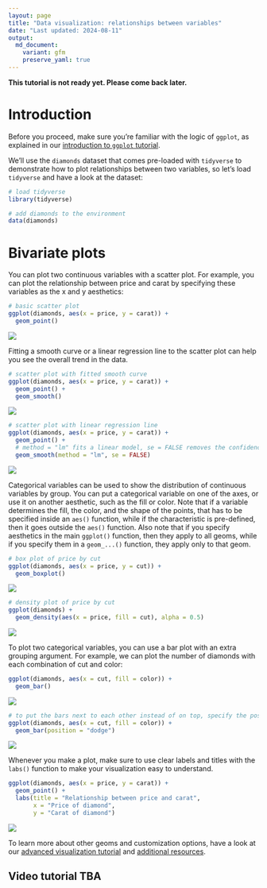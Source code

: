 ```yaml
---
layout: page
title: "Data visualization: relationships between variables"
date: "Last updated: 2024-08-11"
output:
  md_document:
    variant: gfm
    preserve_yaml: true
---
```


**This tutorial is not ready yet. Please come back later.**

# Introduction

Before you proceed, make sure you’re familiar with the logic of
`ggplot`, as explained in our [introduction to `ggplot`
tutorial](../r_ggplot_intro).

We’ll use the `diamonds` dataset that comes pre-loaded with `tidyverse`
to demonstrate how to plot relationships between two variables, so let’s
load `tidyverse` and have a look at the dataset:

``` r
# load tidyverse
library(tidyverse)

# add diamonds to the environment
data(diamonds)
```

# Bivariate plots

You can plot two continuous variables with a scatter plot. For example,
you can plot the relationship between price and carat by specifying
these variables as the x and y aesthetics:

``` r
# basic scatter plot
ggplot(diamonds, aes(x = price, y = carat)) +
  geom_point()
```

![](r_ggplot_bivariate_files/figure-gfm/unnamed-chunk-2-1.png)<!-- -->

Fitting a smooth curve or a linear regression line to the scatter plot
can help you see the overall trend in the data.

``` r
# scatter plot with fitted smooth curve
ggplot(diamonds, aes(x = price, y = carat)) +
  geom_point() + 
  geom_smooth()
```

![](r_ggplot_bivariate_files/figure-gfm/unnamed-chunk-3-1.png)<!-- -->

``` r
# scatter plot with linear regression line
ggplot(diamonds, aes(x = price, y = carat)) +
  geom_point() + 
  # method = "lm" fits a linear model, se = FALSE removes the confidence interval
  geom_smooth(method = "lm", se = FALSE)
```

![](r_ggplot_bivariate_files/figure-gfm/unnamed-chunk-3-2.png)<!-- -->

Categorical variables can be used to show the distribution of continuous
variables by group. You can put a categorical variable on one of the
axes, or use it on another aesthetic, such as the fill or color. Note
that if a variable determines the fill, the color, and the shape of the
points, that has to be specified inside an `aes()` function, while if
the characteristic is pre-defined, then it goes outside the `aes()`
function. Also note that if you specify aesthetics in the main
`ggplot()` function, then they apply to all geoms, while if you specify
them in a `geom_...()` function, they apply only to that geom.

``` r
# box plot of price by cut
ggplot(diamonds, aes(x = price, y = cut)) +
  geom_boxplot()
```

![](r_ggplot_bivariate_files/figure-gfm/unnamed-chunk-4-1.png)<!-- -->

``` r
# density plot of price by cut
ggplot(diamonds) +
  geom_density(aes(x = price, fill = cut), alpha = 0.5)
```

![](r_ggplot_bivariate_files/figure-gfm/unnamed-chunk-4-2.png)<!-- -->

To plot two categorical variables, you can use a bar plot with an extra
grouping argument. For example, we can plot the number of diamonds with
each combination of cut and color:

``` r
ggplot(diamonds, aes(x = cut, fill = color)) +
  geom_bar()
```

![](r_ggplot_bivariate_files/figure-gfm/unnamed-chunk-5-1.png)<!-- -->

``` r
# to put the bars next to each other instead of on top, specify the position
ggplot(diamonds, aes(x = cut, fill = color)) +
  geom_bar(position = "dodge")
```

![](r_ggplot_bivariate_files/figure-gfm/unnamed-chunk-5-2.png)<!-- -->

Whenever you make a plot, make sure to use clear labels and titles with
the `labs()` function to make your visualization easy to understand.

``` r
ggplot(diamonds, aes(x = price, y = carat)) +
  geom_point() +
  labs(title = "Relationship between price and carat",
       x = "Price of diamond",
       y = "Carat of diamond")
```

![](r_ggplot_bivariate_files/figure-gfm/unnamed-chunk-6-1.png)<!-- -->

To learn more about other geoms and customization options, have a look
at our [advanced visualization tutorial](../r_adv_ggplot) and
[additional resources](../links#Help%20with%20%60ggplot%60).

## Video tutorial TBA
